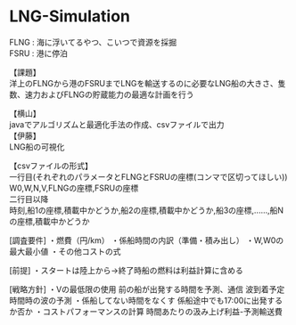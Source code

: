 # LNG-Simulation

FLNG : 海に浮いてるやつ、こいつで資源を採掘  
FSRU : 港に停泊

【課題】  
洋上のFLNGから港のFSRUまでLNGを輸送するのに必要なLNG船の大きさ、隻数、速力およびFLNGの貯蔵能力の最適な計画を行う  

【横山】  
javaでアルゴリズムと最適化手法の作成、csvファイルで出力  
【伊藤】  
LNG船の可視化  

【csvファイルの形式】  
一行目(それぞれのパラメータとFLNGとFSRUの座標(コンマで区切ってほしい))  
W0,W,N,V,FLNGの座標,FSRUの座標  
二行目以降  
時刻,船1の座標,積載中かどうか,船2の座標,積載中かどうか,船3の座標,......,船Nの座標,積載中かどうか

[調査要件]
・燃費（円/km）
・係船時間の内訳（準備・積み出し）
・W,W0の最大最小値
・その他コストの式

[前提]
・スタートは陸上から→終了時船の燃料は利益計算に含める

[戦略方針]
・Vの最低限の使用
	前の船が出発する時間を予測、通信
	波到着予定時間時の波の予測
・係船してない時間をなくす
	係船途中でも17:00に出発するか否か
		・コストパフォーマンスの計算
			時間あたりの汲み上げ利益-予測輸送費
